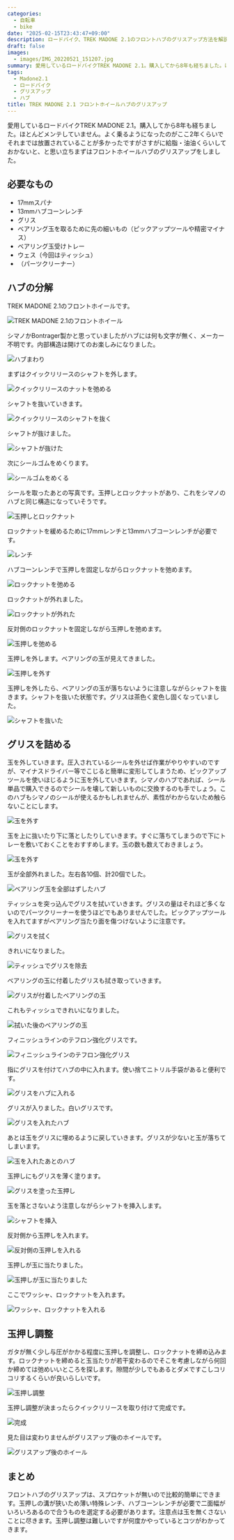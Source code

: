 ```yaml
---
categories:
  - 自転車
  - bike
date: "2025-02-15T23:43:47+09:00"
description: ロードバイク、TREK MADONE 2.1のフロントハブのグリスアップ方法を解説します。
draft: false
images:
  - images/IMG_20220521_151207.jpg
summary: 愛用しているロードバイクTREK MADONE 2.1。購入してから8年も経ちました。ほとんどメンテしていません。よく乗るようになったのがここ2年くらいでそれまでは放置されていることが多かったですがさすがに給脂・油油くらいしておかないと、と思い立ちまずはフロントホイールハブのグリスアップをしました。
tags:
  - Madone2.1
  - ロードバイク
  - グリスアップ
  - ハブ
title: TREK MADONE 2.1 フロントホイールハブのグリスアップ
---
```


愛用しているロードバイクTREK MADONE 2.1。購入してから8年も経ちました。ほとんどメンテしていません。よく乗るようになったのがここ2年くらいでそれまでは放置されていることが多かったですがさすがに給脂・油油くらいしておかないと、と思い立ちまずはフロントホイールハブのグリスアップをしました。

## 必要なもの

-   17mmスパナ
-   13mmハブコーンレンチ
-   グリス
-   ベアリング玉を取るために先の細いもの（ピックアップツールや精密マイナス）
-   ベアリング玉受けトレー
-   ウェス（今回はティッシュ）
-   （パーツクリーナー）

## ハブの分解

TREK MADONE 2.1のフロントホイールです。

![TREK MADONE 2.1のフロントホイール](./images/IMG_20220521_144006.jpg)

シマノかBontrager製かと思っていましたがハブには何も文字が無く、メーカー不明です。内部構造は開けてのお楽しみになりました。

![ハブまわり](./images/IMG_20220521_144019.jpg)

まずはクイックリリースのシャフトを外します。

![クイックリリースのナットを弛める](./images/IMG_20220521_144044.jpg)

シャフトを抜いていきます。

![クイックリリースのシャフトを抜く](./images/IMG_20220521_144106.jpg)

シャフトが抜けました。

![シャフトが抜けた](./images/IMG_20220521_144153.jpg)

次にシールゴムをめくります。

![シールゴムをめくる](./images/IMG_20220521_144318.jpg)

シールを取ったあとの写真です。玉押しとロックナットがあり、これをシマノのハブと同じ構造になっていそうです。

![玉押しとロックナット](./images/IMG_20220521_144409.jpg)

ロックナットを緩めるために17mmレンチと13mmハブコーンレンチが必要です。

![レンチ](./images/IMG_20220521_144514.jpg)

ハブコーンレンチで玉押しを固定しながらロックナットを弛めます。

![ロックナットを弛める](./images/IMG_20220521_144608.jpg)

ロックナットが外れました。

![ロックナットが外れた](./images/IMG_20220521_144730.jpg)

反対側のロックナットを固定しながら玉押しを弛めます。

![玉押しを弛める](./images/IMG_20220521_144840.jpg)

玉押しを外します。ベアリングの玉が見えてきました。

![玉押しを外す](./images/IMG_20220521_145008.jpg)

玉押しを外したら、ベアリングの玉が落ちないように注意しながらシャフトを抜きます。シャフトを抜いた状態です。グリスは茶色く変色し固くなっていました。

![シャフトを抜いた](./images/IMG_20220521_145118.jpg)

## グリスを詰める

玉を外していきます。圧入されているシールを外せば作業がやりやすいのですが、マイナスドライバー等でこじると簡単に変形してしまうため、ピックアップツールを使いほじるように玉を外していきます。シマノのハブであれば、シール単品で購入できるのでシールを壊して新しいものに交換するのも手でしょう。このハブもシマノのシールが使えるかもしれませんが、素性がわからないため触らないことにします。

![玉を外す](./images/IMG_20220521_150213.jpg)

玉を上に抜いたり下に落としたりしていきます。すぐに落ちてしまうので下にトレーを敷いておくことをおすすめします。玉の数も数えておきましょう。

![玉を外す](./images/IMG_20220521_150316.jpg)

玉が全部外れました。左右各10個、計20個でした。

![ベアリング玉を全部はずしたハブ](./images/IMG_20220521_150506.jpg)

ティッシュを突っ込んでグリスを拭いていきます。グリスの量はそれほど多くないのでパーツクリーナーを使うほどでもありませんでした。ピックアップツールを入れてますがベアリング当たり面を傷つけないように注意です。

![グリスを拭く](./images/IMG_20220521_150643.jpg)

きれいになりました。

![ティッシュでグリスを除去](./images/IMG_20220521_151207.jpg)

ベアリングの玉に付着したグリスも拭き取っていきます。

![グリスが付着したベアリングの玉](./images/IMG_20220521_150519.jpg)

これもティッシュできれいになりました。

![拭いた後のベアリングの玉](./images/IMG_20220521_151644.jpg)

フィニッシュラインのテフロン強化グリスです。

![フィニッシュラインのテフロン強化グリス](./images/IMG_20220521_151719.jpg)

指にグリスを付けてハブの中に入れます。使い捨てニトリル手袋があると便利です。

![グリスをハブに入れる](./images/IMG_20220521_151848.jpg)

グリスが入りました。白いグリスです。

![グリスを入れたハブ](./images/IMG_20220521_151917.jpg)

あとは玉をグリスに埋めるように戻していきます。グリスが少ないと玉が落ちてしまいます。

![玉を入れたあとのハブ](./images/IMG_20220521_152420.jpg)

玉押しにもグリスを薄く塗ります。

![グリスを塗った玉押し](./images/IMG_20220521_152524.jpg)

玉を落とさないよう注意しながらシャフトを挿入します。

![シャフトを挿入](./images/IMG_20220521_152605.jpg)

反対側から玉押しを入れます。

![反対側の玉押しを入れる](./images/IMG_20220521_152727.jpg)

玉押しが玉に当たりました。

![玉押しが玉に当たりました](./images/IMG_20220521_152857.jpg)

ここでワッシャ、ロックナットを入れます。

![ワッシャ、ロックナットを入れる](./images/IMG_20220521_152951.jpg)

## 玉押し調整

ガタが無く少し与圧がかかる程度に玉押しを調整し、ロックナットを締め込みます。ロックナットを締めると玉当たりが若干変わるのでそこを考慮しながら何回か締めては弛めいいところを探します。隙間が少しでもあるとダメですこしコリコリするくらいが良いらしいです。

![玉押し調整](./images/IMG_20220521_153142.jpg)

玉押し調整が決まったらクイックリリースを取り付けて完成です。

![完成](./images/IMG_20220521_153556.jpg)

見た目は変わりませんがグリスアップ後のホイールです。

![グリスアップ後のホイール](./images/IMG_20220521_153648.jpg)

## まとめ

フロントハブのグリスアップは、スプロケットが無いので比較的簡単にできます。玉押しの溝が狭いため薄い特殊レンチ、ハブコーンレンチが必要で二面幅がいろいろあるので合うものを選定する必要があります。注意点は玉を無くさないことに尽きます。玉押し調整は難しいですが何度かやっているとコツがわかってきます。
